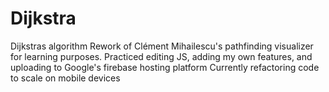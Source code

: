 # Dijkstra
Dijkstras algorithm
Rework of Clément Mihailescu's pathfinding visualizer for learning purposes. Practiced editing JS, adding my own features, and uploading to Google's firebase hosting platform
Currently refactoring code to scale on mobile devices
